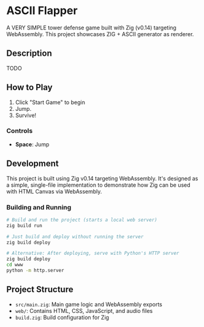 # ASCII Flapper

A VERY SIMPLE tower defense game built with Zig (v0.14) targeting WebAssembly. This project showcases ZIG + ASCII generator as renderer.

## Description
TODO

## How to Play
1. Click "Start Game" to begin
2. Jump.
3. Survive!

### Controls
- **Space**: Jump

## Development
This project is built using Zig v0.14 targeting WebAssembly. It's designed as a simple, single-file implementation to demonstrate how Zig can be used with HTML Canvas via WebAssembly.

### Building and Running
```bash
# Build and run the project (starts a local web server)
zig build run

# Just build and deploy without running the server
zig build deploy

# Alternative: After deploying, serve with Python's HTTP server
zig build deploy
cd www
python -m http.server
```

## Project Structure
- `src/main.zig`: Main game logic and WebAssembly exports
- `web/`: Contains HTML, CSS, JavaScript, and audio files
- `build.zig`: Build configuration for Zig